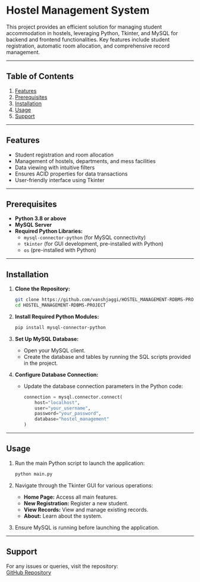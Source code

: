 # Hostel Management System

This project provides an efficient solution for managing student accommodation in hostels, leveraging Python, Tkinter, and MySQL for backend and frontend functionalities. Key features include student registration, automatic room allocation, and comprehensive record management.

---

## Table of Contents
1. [Features](#features)  
2. [Prerequisites](#prerequisites)  
3. [Installation](#installation)  
4. [Usage](#usage)  
5. [Support](#support)

---

## Features
- Student registration and room allocation  
- Management of hostels, departments, and mess facilities  
- Data viewing with intuitive filters  
- Ensures ACID properties for data transactions  
- User-friendly interface using Tkinter  

---

## Prerequisites
- **Python 3.8 or above**  
- **MySQL Server**  
- **Required Python Libraries:**  
  - `mysql-connector-python` (for MySQL connectivity)  
  - `tkinter` (for GUI development, pre-installed with Python)  
  - `os` (pre-installed with Python)  

---

## Installation
1. **Clone the Repository:**  
   ```bash
   git clone https://github.com/vanshjaggi/HOSTEL_MANAGEMENT-RDBMS-PROJECT
   cd HOSTEL_MANAGEMENT-RDBMS-PROJECT
   ```

2. **Install Required Python Modules:**  
   ```bash
   pip install mysql-connector-python
   ```

3. **Set Up MySQL Database:**  
   - Open your MySQL client.  
   - Create the database and tables by running the SQL scripts provided in the project.  

4. **Configure Database Connection:**  
   - Update the database connection parameters in the Python code:  
     ```python
     connection = mysql.connector.connect(
         host="localhost",
         user="your_username",
         password="your_password",
         database="hostel_management"
     )
     ```

---

## Usage
1. Run the main Python script to launch the application:  
   ```bash
   python main.py
   ```

2. Navigate through the Tkinter GUI for various operations:  
   - **Home Page:** Access all main features.  
   - **New Registration:** Register a new student.  
   - **View Records:** View and manage existing records.  
   - **About:** Learn about the system.  

3. Ensure MySQL is running before launching the application.

---

## Support
For any issues or queries, visit the repository:  
[GitHub Repository](https://github.com/vanshjaggi/HOSTEL_MANAGEMENT-RDBMS-PROJECT)
